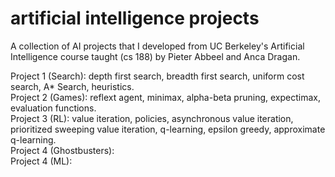 # artificial intelligence projects

A collection of AI projects that I developed from UC Berkeley's Artificial Intelligence course taught (cs 188) by Pieter Abbeel and Anca Dragan.

Project 1 (Search): depth first search, breadth first search, uniform cost search, A* Search, heuristics. <br>
Project 2 (Games): reflext agent, minimax, alpha-beta pruning, expectimax, evaluation functions. <br>
Project 3 (RL): value iteration, policies, asynchronous value iteration, prioritized sweeping value iteration, q-learning, epsilon greedy, approximate q-learning. <br>
Project 4 (Ghostbusters): <br>
Project 4 (ML): <br>
